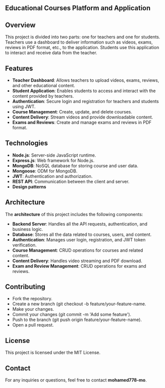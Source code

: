  ## Educational Courses Platform and Application
 
## Overview
This project is divided into two parts: one for teachers and one for students. Teachers use a dashboard to deliver information such as videos, exams, reviews in PDF format, etc., to the application. Students use this application to interact and receive data from the teacher.

## Features
- **Teacher Dashboard**: Allows teachers to upload videos, exams, reviews, and other educational content.
- **Student Application**: Enables students to access and interact with the content provided by teachers.
- **Authentication**: Secure login and registration for teachers and students using JWT.
- **Course Management**: Create, update, and delete courses.
- **Content Delivery**: Stream videos and provide downloadable content.
- **Exams and Reviews**: Create and manage exams and reviews in PDF format.

## Technologies
- **Node.js**: Server-side JavaScript runtime.
- **Express.js**: Web framework for Node.js.
- **MongoDB**: NoSQL database for storing course and user data.
- **Mongoose**: ODM for MongoDB.
- **JWT**: Authentication and authorization.
- **REST API**: Communication between the client and server.
- **Design patterns**

## Architecture
The **architecture** of this project includes the following components:

- **Backend Server**: Handles all the API requests, authentication, and business logic.
- **Database**: Stores all the data related to courses, users, and content.
- **Authentication**: Manages user login, registration, and JWT token verification.
- **Course Management**: CRUD operations for courses and related content.
- **Content Delivery**: Handles video streaming and PDF download.
- **Exam and Review Management**: CRUD operations for exams and reviews.

## Contributing
- Fork the repository.
- Create a new branch (git checkout -b feature/your-feature-name.
- Make your changes.
- Commit your changes (git commit -m 'Add some feature').
- Push to the branch (git push origin feature/your-feature-name).
- Open a pull request.
  
 ## License
This project is licensed under the MIT License.

## Contact
For any inquiries or questions, feel free to contact **mohamed778-mo**.
